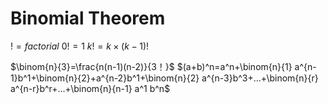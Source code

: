 # Binomial Theorem
$! = factorial$
$0!=1$
$k!=k\times (k-1)!$

$\binom{n}{3}=\frac{n(n-1)(n-2)}{3！}$
$(a+b)^n=a^n+\binom{n}{1} a^{n-1}b^1+\binom{n}{2}+a^{n-2}b^1+\binom{n}{2} a^{n-3}b^3+...+\binom{n}{r} a^{n-r}b^r+...+\binom{n}{n-1} a^1 b^n$
